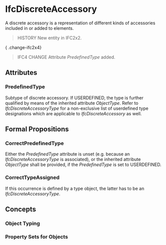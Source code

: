 # IfcDiscreteAccessory

A discrete accessory is a representation of different kinds of accessories included in or added to elements.
<!-- end of short definition -->

> HISTORY New entity in IFC2x2.

{ .change-ifc2x4}
> IFC4 CHANGE Attribute _PredefinedType_ added.

## Attributes

### PredefinedType
Subtype of discrete accessory. If USERDEFINED, the type is further qualified by means of the inherited attribute _ObjectType_. Refer to _IfcDiscreteAccessoryType_ for a non-exclusive list of userdefined type designations which are applicable to _IfcDiscreteAccessory_ as well.

## Formal Propositions

### CorrectPredefinedType
Either the _PredefinedType_ attribute is unset (e.g. because an _IfcDiscreteAccessoryType_ is associated), or the inherited attribute _ObjectType_ shall be provided, if the _PredefinedType_ is set to USERDEFINED.

### CorrectTypeAssigned
If this occurrence is defined by a type object, the latter has to be an _IfcDiscreteAccessoryType_.

## Concepts

### Object Typing



### Property Sets for Objects



